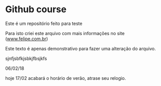 # Github course

Este é um repositório feito para teste

Para isto criei este arquivo com mais informações no site (www.felipe.com.br)


Este texto é apenas demonstrativo para fazer uma alteração do arquivo.

sjnfjsbfkjsbkjfbsjkfs

06/02/18

hoje 17/02 acabará o horário de verão, atrase seu relogio.


